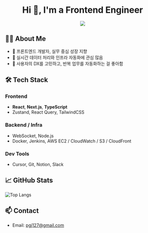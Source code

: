 <h1 align="center">Hi 👋, I'm a Frontend Engineer</h1>

<p align="center">
  <img src="https://github-readme-stats.vercel.app/api?username=gyoungjun&show_icons=true&theme=default&hide_title=true" />
</p>

## 🧑‍💻 About Me

- 🔨 프론트엔드 개발자, 실무 중심 성장 지향
- 🚀 실시간 데이터 처리와 인프라 자동화에 관심 많음
- 🧩 사용자의 DX를 고민하고, 반복 업무를 자동화하는 걸 좋아함

## 🛠 Tech Stack

### Frontend
- **React**, **Next.js**, **TypeScript**
- Zustand, React Query, TailwindCSS

### Backend / Infra
- WebSocket, Node.js
- Docker, Jenkins, AWS EC2 / CloudWatch / S3 / CloudFront

### Dev Tools
- Cursor, Git, Notion, Slack

## 📈 GitHub Stats

![Top Langs](https://github-readme-stats.vercel.app/api/top-langs/?username=gyoungjun&layout=compact)

## 📫 Contact

- Email: pgj127@gmail.com
